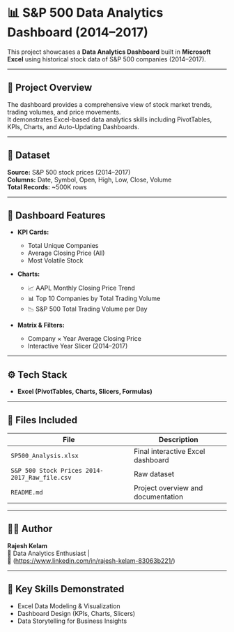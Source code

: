 # 📊 S&P 500 Data Analytics Dashboard (2014–2017)

This project showcases a **Data Analytics Dashboard** built in **Microsoft Excel** using historical stock data of S&P 500 companies (2014–2017).

---

## 🚀 Project Overview
The dashboard provides a comprehensive view of stock market trends, trading volumes, and price movements.  
It demonstrates Excel-based data analytics skills including PivotTables, KPIs, Charts, and Auto-Updating Dashboards.

---

## 📁 Dataset
**Source:** S&P 500 stock prices (2014–2017)  
**Columns:** Date, Symbol, Open, High, Low, Close, Volume  
**Total Records:** ~500K rows

---

## 🧩 Dashboard Features
- **KPI Cards:**  
  - Total Unique Companies  
  - Average Closing Price (All)  
  - Most Volatile Stock  

- **Charts:**  
  - 📈 AAPL Monthly Closing Price Trend  
  - 📊 Top 10 Companies by Total Trading Volume  
  - 📉 S&P 500 Total Trading Volume per Day  

- **Matrix & Filters:**  
  - Company × Year Average Closing Price  
  - Interactive Year Slicer (2014–2017)

---

## ⚙️ Tech Stack
- **Excel (PivotTables, Charts, Slicers, Formulas)**


---

## 📂 Files Included
| File | Description |
|------|--------------|
| `SP500_Analysis.xlsx` | Final interactive Excel dashboard |
| `S&P 500 Stock Prices 2014-2017_Raw_file.csv` | Raw dataset |
| `README.md` | Project overview and documentation |

---

## 🧑‍💼 Author
**Rajesh Kelam**  
📍 Data Analytics Enthusiast |   
📧 (https://www.linkedin.com/in/rajesh-kelam-83063b221/)  

---

## 🌟 Key Skills Demonstrated
- Excel Data Modeling & Visualization  
- Dashboard Design (KPIs, Charts, Slicers)  
- Data Storytelling for Business Insights



